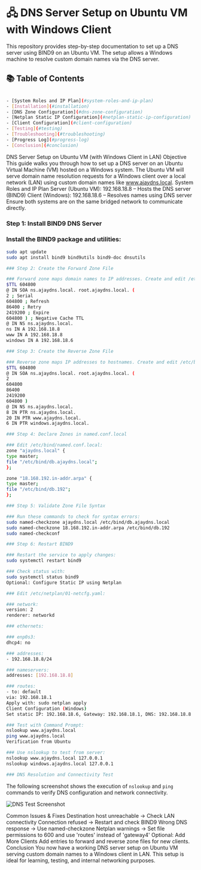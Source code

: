 
# 🖧 DNS Server Setup on Ubuntu VM with Windows Client

This repository provides step-by-step documentation to set up a DNS server using BIND9 on an Ubuntu VM.
The setup allows a Windows machine to resolve custom domain names via the DNS server.


## 📚 Table of Contents
```bash

- [System Roles and IP Plan](#system-roles-and-ip-plan)
- [Installation](#installation)
- [DNS Zone Configuration](#dns-zone-configuration)
- [Netplan Static IP Configuration](#netplan-static-ip-configuration)
- [Client Configuration](#client-configuration)
- [Testing](#testing)
- [Troubleshooting](#troubleshooting)
- [Progress Log](#progress-log)
- [Conclusion](#conclusion)
```

DNS Server Setup on Ubuntu VM (with Windows Client in LAN)
Objective
This guide walks you through how to set up a DNS server on an Ubuntu Virtual Machine (VM) hosted on a Windows system. The Ubuntu VM will serve domain name resolution requests for a Windows client over a local network (LAN) using custom domain names like www.ajaydns.local.
System Roles and IP Plan
Server (Ubuntu VM): 192.168.18.8 – Hosts the DNS server (BIND9)
Client (Windows): 192.168.18.6 – Resolves names using DNS server
Ensure both systems are on the same bridged network to communicate directly.

### Step 1: Install BIND9 DNS Server

### Install the BIND9 package and utilities:
```bash
sudo apt update
sudo apt install bind9 bind9utils bind9-doc dnsutils

### Step 2: Create the Forward Zone File

### Forward zone maps domain names to IP addresses. Create and edit /etc/bind/db.ajaydns.local:
$TTL 604800
@ IN SOA ns.ajaydns.local. root.ajaydns.local. (
2 ; Serial
604800 ; Refresh
86400 ; Retry
2419200 ; Expire
604800 ) ; Negative Cache TTL
@ IN NS ns.ajaydns.local.
ns IN A 192.168.18.8
www IN A 192.168.18.8
windows IN A 192.168.18.6

### Step 3: Create the Reverse Zone File

### Reverse zone maps IP addresses to hostnames. Create and edit /etc/bind/db.192:
$TTL 604800
@ IN SOA ns.ajaydns.local. root.ajaydns.local. (
2
604800
86400
2419200
604800 )
@ IN NS ns.ajaydns.local.
8 IN PTR ns.ajaydns.local.
20 IN PTR www.ajaydns.local.
6 IN PTR windows.ajaydns.local.

### Step 4: Declare Zones in named.conf.local

### Edit /etc/bind/named.conf.local:
zone "ajaydns.local" {
type master;
file "/etc/bind/db.ajaydns.local";
};
```

```bash
zone "18.168.192.in-addr.arpa" {
type master;
file "/etc/bind/db.192";
};

### Step 5: Validate Zone File Syntax

### Run these commands to check for syntax errors:
sudo named-checkzone ajaydns.local /etc/bind/db.ajaydns.local
sudo named-checkzone 18.168.192.in-addr.arpa /etc/bind/db.192
sudo named-checkconf

### Step 6: Restart BIND9

### Restart the service to apply changes:
sudo systemctl restart bind9

### Check status with:
sudo systemctl status bind9
Optional: Configure Static IP using Netplan

### Edit /etc/netplan/01-netcfg.yaml:

### network:
version: 2
renderer: networkd

### ethernets:

### enp0s3:
dhcp4: no

### addresses:
- 192.168.18.8/24

### nameservers:
addresses: [192.168.18.8]

### routes:
- to: default
via: 192.168.18.1
Apply with: sudo netplan apply
Client Configuration (Windows)
Set static IP: 192.168.18.6, Gateway: 192.168.18.1, DNS: 192.168.18.8

### Test with Command Prompt:
nslookup www.ajaydns.local
ping www.ajaydns.local
Verification from Ubuntu

### Use nslookup to test from server:
nslookup www.ajaydns.local 127.0.0.1
nslookup windows.ajaydns.local 127.0.0.1

### DNS Resolution and Connectivity Test
```

The following screenshot shows the execution of `nslookup` and `ping` commands to verify DNS configuration and network connectivity.

![DNS Test Screenshot](https://github.com/user-attachments/assets/ba70e70c-0efe-442b-9034-57474df154b1)


Common Issues & Fixes
Destination host unreachable → Check LAN connectivity
Connection refused → Restart and check BIND9
Wrong DNS response → Use named-checkzone
Netplan warnings → Set file permissions to 600 and use 'routes' instead of 'gateway4'
Optional: Add More Clients
Add entries to forward and reverse zone files for new clients.
Conclusion
You now have a working DNS server setup on Ubuntu VM serving custom domain names to a Windows client in LAN. This setup is ideal for learning, testing, and internal networking purposes.
